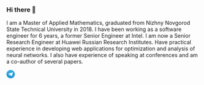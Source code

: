 ### Hi there 👋

I am a Master of Applied Mathematics, graduated from Nizhny Novgorod State Technical University in 2018. I have been working as a software engineer for 6 years, a former Senior Engineer at Intel. I am now a Senior Research Engineer at Huawei Russian Research Institutes. Have practical experience in developing web applications for optimization and analysis of neural networks. I also have experience of speaking at conferences and am a co-author of several papers.

<a href="https://t.me/artyomtugaryov/">
  <img align="left" alt="Artyom's Telegram" width="22px" src="./assets/tg.svg.webp" />
</a>
</br>
